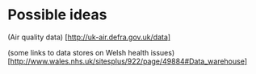 Possible ideas
==============

(Air quality data) [http://uk-air.defra.gov.uk/data]

(some links to data stores on Welsh health issues) [http://www.wales.nhs.uk/sitesplus/922/page/49884#Data_warehouse]
